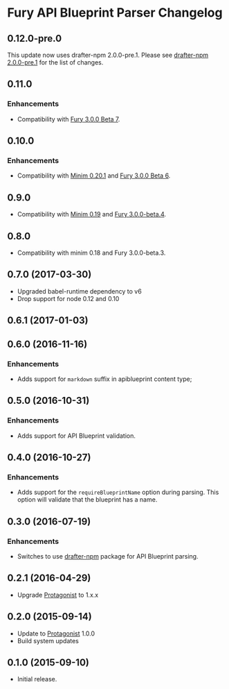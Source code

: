 # Fury API Blueprint Parser Changelog

## 0.12.0-pre.0

This update now uses drafter-npm 2.0.0-pre.1. Please see [drafter-npm
2.0.0-pre.1](https://github.com/apiaryio/drafter/releases/tag/v2.0.0-pre.1) for
the list of changes.

## 0.11.0

### Enhancements

- Compatibility with [Fury 3.0.0 Beta 7](https://github.com/apiaryio/fury.js/releases/tag/v3.0.0-beta.7).

## 0.10.0

### Enhancements

- Compatibility with [Minim 0.20.1](https://github.com/refractproject/minim/releases/tag/v0.20.1)
  and [Fury 3.0.0 Beta 6](https://github.com/apiaryio/fury.js/releases/tag/v3.0.0-beta.6).

## 0.9.0

- Compatibility with [Minim 0.19](https://github.com/refractproject/minim/releases/tag/v0.19.0)
  and [Fury 3.0.0-beta.4](https://github.com/apiaryio/fury.js/releases/tag/v3.0.0-beta.4).

## 0.8.0

- Compatibility with minim 0.18 and Fury 3.0.0-beta.3.

## 0.7.0 (2017-03-30)

- Upgraded babel-runtime dependency to v6
- Drop support for node 0.12 and 0.10

## 0.6.1 (2017-01-03)

## 0.6.0 (2016-11-16)

### Enhancements

- Adds support for `markdown` suffix in apiblueprint content type;

## 0.5.0 (2016-10-31)

### Enhancements

- Adds support for API Blueprint validation.

## 0.4.0 (2016-10-27)

### Enhancements

- Adds support for the `requireBlueprintName` option during parsing. This
  option will validate that the blueprint has a name.

## 0.3.0 (2016-07-19)

### Enhancements

- Switches to use [drafter-npm](https://github.com/apiaryio/drafter-npm)
  package for API Blueprint parsing.

## 0.2.1 (2016-04-29)

- Upgrade [Protagonist][] to 1.x.x

## 0.2.0 (2015-09-14)

- Update to [Protagonist][] 1.0.0
- Build system updates

## 0.1.0 (2015-09-10)

- Initial release.

[Protagonist]: https://github.com/apiaryio/protagonist
